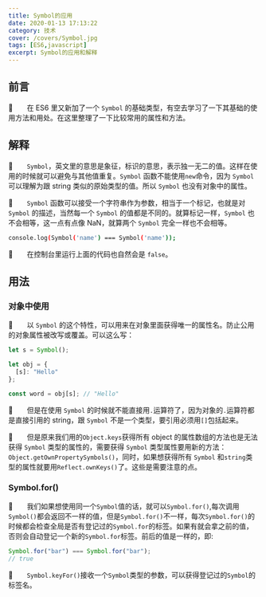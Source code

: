 ```yaml
---
title: Symbol的应用
date: 2020-01-13 17:13:22
category: 技术
cover: /covers/Symbol.jpg
tags: [ES6,javascript]
excerpt: Symbol的应用和解释
---
```


## 前言

&emsp;&emsp;在 ES6 里又新加了一个 `Symbol` 的基础类型，有空去学习了一下其基础的使用方法和用处。在这里整理了一下比较常用的属性和方法。

## 解释

&emsp;&emsp;`Symbol`，英文里的意思是象征，标识的意思，表示独一无二的值。这样在使用的时候就可以避免与其他值重复。`Symbol` 函数不能使用`new`命令，因为 `Symbol` 可以理解为跟 string 类似的原始类型的值。所以 `Symbol` 也没有对象中的属性。

&emsp;&emsp;`Symbol` 函数可以接受一个字符串作为参数，相当于一个标记，也就是对 `Symbol` 的描述，当然每一个 `Symbol` 的值都是不同的。就算标记一样，`Symbol` 也不会相等，这一点有点像 NaN，就算两个 `Symbol` 完全一样也不会相等。

```bash
console.log(Symbol('name') === Symbol('name'));
```

&emsp;&emsp;在控制台里运行上面的代码也自然会是 `false`。

## 用法

### 对象中使用

&emsp;&emsp;以 `Symbol` 的这个特性，可以用来在对象里面获得唯一的属性名。防止公用的对象属性被改写或覆盖。可以这么写：

```typescript
let s = Symbol();

let obj = {
  [s]: "Hello"
};

const word = obj[s]; // "Hello"
```

&emsp;&emsp;但是在使用 `Symbol` 的时候就不能直接用`.`运算符了，因为对象的`.`运算符都是直接引用的 string，跟 `Symbol` 不是一个类型，要引用必须用`[]`包括起来。

&emsp;&emsp;但是原来我们用的`Object.keys`获得所有 object 的属性数组的方法也是无法获得 `Symbol` 类型的属性的，需要获得 `Symbol` 类型属性要用新的方法：`Object.getOwnPropertySymbols()`，同时，如果想获得所有 `Symbol` 和`string`类型的属性就要用`Reflect.ownKeys()`了。这些是需要注意的点。

### Symbol.for()

&emsp;&emsp;我们如果想使用同一个`Symbol`值的话，就可以`Symbol.for()`,每次调用`Symbol()`都会返回不一样的值，但是`Symbol.for()`不一样，每次`Symbol.for()`的时候都会检查全局是否有登记过的`Symbol.for`的标签。如果有就会拿之前的值，否则会自动登记一个新的`Symbol.for`标签。前后的值是一样的，即:

```typescript
Symbol.for("bar") === Symbol.for("bar");
// true
```

&emsp;&emsp;`Symbol.keyFor()`接收一个`Symbol`类型的参数，可以获得登记过的`Symbol`的标签名。
